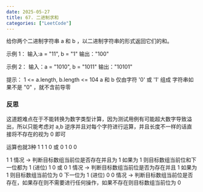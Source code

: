 ```yaml
---
date: 2025-05-27
title: 67. 二进制求和
categories: ["LeetCode"]
---
```


给你两个二进制字符串 a 和 b ，以二进制字符串的形式返回它们的和。

示例 1：
输入:a = "11", b = "1"
输出："100"

示例 2：
输入：a = "1010", b = "1011"
输出："10101"

提示：
1 <= a.length, b.length <= 104
a 和 b 仅由字符 '0' 或 '1' 组成
字符串如果不是 "0" ，就不含前导零

### 反思

这道题难点在于不能转换为数字类型计算，因为测试用例有可能超大数字导致溢出，所以只能考虑对 a,b 逆序并且对每个字符进行运算，并且长度不一样的话直接将不存在的视为 0 即可

运算也就3种
 1 1
 1 0 或 0 1
 0 0

 1 1 情况 -> 判断目标数组当前位是否存在并且为 1 如果为 1 则目标数组当前位和下一位都为 1 (进位)
 1 0 或 0 1 情况 -> 判断目标数组当前位是否为存在并且 1 如果为 1 则目标数组当前位为 0 下一位为 1 (进位)
 0 0 情况 -> 判断目标数组当前位是否存在，如果存在则不需要进行任何操作，如果不存在则目标数组当前位为 0
